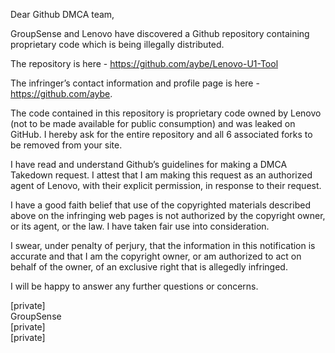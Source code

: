 Dear Github DMCA team, 

GroupSense and Lenovo have discovered a Github repository containing proprietary code which is being illegally distributed. 


The repository is here - https://github.com/aybe/Lenovo-U1-Tool 


The infringer’s contact information and profile page is here - https://github.com/aybe. 


The code contained in this repository is proprietary code owned by Lenovo (not to be made available for public consumption) and was leaked on GitHub. I hereby ask for the entire repository and all 6 associated forks to be removed from your site. 


I have read and understand Github’s guidelines for making a DMCA Takedown request. I attest that I am making this request as an authorized agent of Lenovo, with their explicit permission, in response to their request. 


I have a good faith belief that use of the copyrighted materials described above on the infringing web pages is not authorized by the copyright owner, or its agent, or the law. I have taken fair use into consideration.



I swear, under penalty of perjury, that the information in this notification is accurate and that I am the copyright owner, or am authorized to act on behalf of the owner, of an exclusive right that is allegedly infringed.

I will be happy to answer any further questions or concerns.



[private]  
GroupSense  
[private]  
[private]
